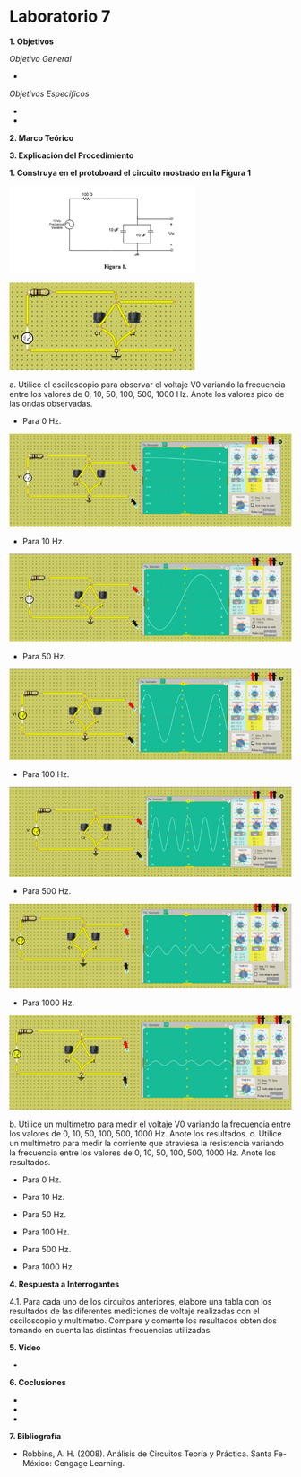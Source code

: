 # Laboratorio 7

__1. Objetivos__

*Objetivo General*

* 

*Objetivos Específicos*

* 

* 


__2. Marco Teórico__ 




__3. Explicación del Procedimiento__

__1. Construya en el protoboard el circuito mostrado en la Figura 1__

![](https://github.com/ItzAdoc/ImaL7/blob/main/1.png)

![](https://github.com/ItzAdoc/ImaL7/blob/main/1.1.png)

a.	Utilice el osciloscopio para observar el voltaje V0 variando la frecuencia entre los valores de 0, 10, 50, 100, 500, 1000 Hz. Anote los valores pico de las ondas observadas.


* Para 0 Hz.

![](https://github.com/ItzAdoc/ImaL7/blob/main/a.0.png)

* Para 10 Hz.

![](https://github.com/ItzAdoc/ImaL7/blob/main/a.10.png)

* Para 50 Hz.

![](https://github.com/ItzAdoc/ImaL7/blob/main/a.50.png)

* Para 100 Hz.

![](https://github.com/ItzAdoc/ImaL7/blob/main/a.100.png)
* Para 500 Hz.

![](https://github.com/ItzAdoc/ImaL7/blob/main/a.500.png)

* Para 1000 Hz.

![](https://github.com/ItzAdoc/ImaL7/blob/main/a.1000.png)

b.	Utilice un multímetro para medir el voltaje V0 variando la frecuencia entre los valores de 0, 10, 50, 100, 500, 1000 Hz. Anote los resultados.
c.	Utilice un multímetro para medir la corriente que atraviesa la resistencia variando la frecuencia entre los valores de 0, 10, 50, 100, 500, 1000 Hz. Anote los resultados.

* Para 0 Hz.

* Para 10 Hz.

* Para 50 Hz.


* Para 100 Hz.


* Para 500 Hz.



* Para 1000 Hz.


__4. Respuesta a Interrogantes__

4.1. Para cada uno de los circuitos anteriores, elabore una tabla con los resultados de las diferentes mediciones de voltaje realizadas con el osciloscopio y multímetro. Compare y comente los resultados obtenidos tomando en cuenta las distintas frecuencias utilizadas.


__5. Video__

* 

__6. Coclusiones__ 

* 
* 

* 

__7. Bibliografía__

* Robbins, A. H. (2008). Análisis de Circuitos Teoría y Práctica. Santa Fe-México: Cengage Learning.
